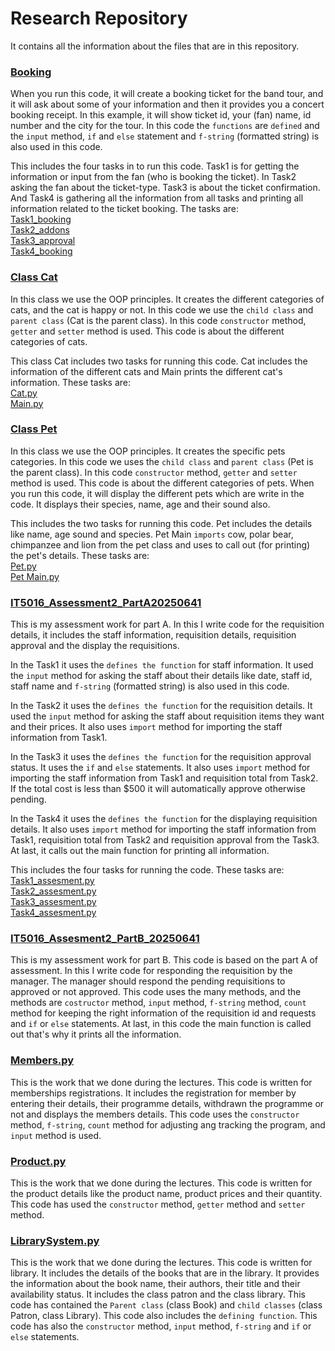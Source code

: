 # Research Repository

It contains all the information about the files that are in this repository.



### [Booking](Booking.py)
When you run this code, it will create a booking ticket for the band tour, and it will ask about some of your information and then it provides you a concert booking receipt. In this example, it will show ticket id, your (fan) name, id number and the city for the tour. In this code the `functions` are `defined` and the `input` method, `if` and `else` statement and `f-string` (formatted string) is also used in this code.

This includes the four tasks in to run this code. Task1 is for getting the information or input from the fan (who is booking the ticket). In Task2 asking the fan about the ticket-type. Task3 is about the ticket confirmation. And Task4 is gathering all the information from all tasks and printing all information related to the ticket booking. The tasks are:\
    [Task1_booking](Booking.py/task1_booking.py)\
    [Task2_addons](Booking.py/task2_addons.py)\
    [Task3_approval](Booking.py/task3_approval.py)\
    [Task4_booking](Booking.py/task4_display.py)


### [Class Cat](https://github.com/ghanghas006/Python-Research/tree/main/Class%20Cat)
In this class we use the OOP principles. It creates the different categories of cats, and the cat is happy or not. In this code we use the `child class` and `parent class` (Cat is the parent class). In this code `constructor` method, `getter` and `setter` method is used. This code is about the different categories of cats.

This class Cat includes two tasks for running this code. Cat includes the information of the different cats and Main prints the different cat's information. These tasks are:\
[Cat.py](https://github.com/ghanghas006/Python-Research/blob/main/Class%20Cat/Cat.py)\
[Main.py](https://github.com/ghanghas006/Python-Research/blob/main/Class%20Cat/Main.py)
  
  


### [Class Pet](https://github.com/ghanghas006/Python-Research/tree/main/Class%20Pet)
In this class we use the OOP principles. It creates the specific pets categories. In this code we uses the `child class` and `parent class` (Pet is the parent class). In this code `constructor` method, `getter` and `setter` method is used. This code is about the different categories of pets. When you run this code, it will display the different pets which are write in the code. It displays their species, name, age and their sound also.

This includes the two tasks for running this code. Pet includes the details like name, age sound and species. Pet Main `imports` cow, polar bear, chimpanzee and lion from the pet class and uses to call out (for printing) the pet's details. These tasks are:\
    [Pet.py](https://github.com/ghanghas006/Python-Research/blob/main/Class%20Pet/Pet.py)\
    [Pet Main.py](https://github.com/ghanghas006/Python-Research/blob/main/Class%20Pet/Pet%20Main.py)

### [IT5016_Assessment2_PartA20250641](IT5016_Assessment2_PartA20250641)
This is my assessment work for part A. In this I write code for the requisition details, it includes the staff information, requisition details, requisition approval and the display the requisitions.

In the Task1 it uses the `defines the function` for staff information. It used the `input` method for asking the staff about their details like date, staff id, staff name and `f-string` (formatted string) is also used in this code.

In the Task2 it uses the `defines the function` for the requisition details. It used the `input` method for asking the staff about requisition items they want and their prices. It also uses `import` method for importing the staff information from Task1.

In the Task3 it uses the `defines the function` for the requisition approval status. It uses the `if` and `else` statements. It also uses `import` method for importing the staff information from Task1 and requisition total from Task2. If the total cost is less than $500 it will automatically approve otherwise pending.

In the Task4 it uses the `defines the function` for the displaying requisition details. It also uses `import` method for importing the staff information from Task1, requisition total from Task2 and requisition approval from the Task3. At last, it calls out the main function for printing all information.

This includes the four tasks for running the code. These tasks are:\
    [Task1_assesment.py](IT5016_Assessment2_PartA20250641/Task1_assesment.py)\
    [Task2_assesment.py](IT5016_Assessment2_PartA20250641/Task2_assesment.py)\
    [Task3_assesment.py](IT5016_Assessment2_PartA20250641/Task3_assesment.py)\
    [Task4_assesment.py](IT5016_Assessment2_PartA20250641/Task4_assesment.py)


### [IT5016_Assesment2_PartB_20250641](IT5016_Assesment2_PartB_20250641.py)
This is my assessment work for part B. This code is based on the part A of assessment. In this I write code for responding the requisition by the manager. The manager should respond the pending requisitions to approved or not approved. This code uses the many methods, and the methods are `costructor` method, `input` method, `f-string` method, `count` method for keeping the right information of the requisition id and requests and `if` or `else` statements. At last, in this code the main function is called out that's why it prints all the information.

### [Members.py](Members.py)
This is the work that we done during the lectures. This code is written for memberships registrations. It includes the registration for member by entering their details, their programme details, withdrawn the programme or not and displays the members details. This code uses the `constructor` method, `f-string`, `count` method for adjusting ang tracking the program, and `input` method is used.

### [Product.py](Product.py)
This is the work that we done during the lectures. This code is written for the product details like the product name, product prices and their quantity.
This code has used the `constructor` method, `getter` method and `setter` method.

### [LibrarySystem.py](librarySystem.py)
This is the work that we done during the lectures. This code is written for library. It includes the details of the books that are in the library. It provides the information about the book name, their authors, their title and their availability status.
It includes the class patron and the class library.
This code has contained the `Parent class` (class Book) and `child classes` (class Patron, class Library). This code also includes the `defining function`.
This code has also the `constructor` method, `input` method, `f-string` and `if` or `else` statements.



